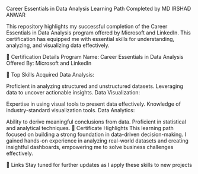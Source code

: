 Career Essentials in Data Analysis
Learning Path Completed by MD IRSHAD ANWAR

This repository highlights my successful completion of the Career Essentials in Data Analysis program offered by Microsoft and LinkedIn. This certification has equipped me with essential skills for understanding, analyzing, and visualizing data effectively.

📜 Certification Details
Program Name: Career Essentials in Data Analysis
Offered By: Microsoft and LinkedIn

🎯 Top Skills Acquired
Data Analysis:

Proficient in analyzing structured and unstructured datasets.
Leveraging data to uncover actionable insights.
Data Visualization:

Expertise in using visual tools to present data effectively.
Knowledge of industry-standard visualization tools.
Data Analytics:

Ability to derive meaningful conclusions from data.
Proficient in statistical and analytical techniques.
🚀 Certificate Highlights
This learning path focused on building a strong foundation in data-driven decision-making. I gained hands-on experience in analyzing real-world datasets and creating insightful dashboards, empowering me to solve business challenges effectively.

📎 Links
Stay tuned for further updates as I apply these skills to new projects
